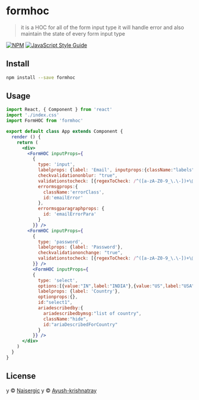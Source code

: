 # formhoc

> it is a HOC for all of the form input type it will handle error and also maintain the state of every form input type

[![NPM](https://img.shields.io/npm/v/formhoc.svg)](https://www.npmjs.com/package/formhoc) [![JavaScript Style Guide](https://img.shields.io/badge/code_style-standard-brightgreen.svg)](https://standardjs.com)

## Install

```bash
npm install --save formhoc
```

## Usage

```jsx
import React, { Component } from 'react'
import './index.css'
import FormHOC from 'formhoc'

export default class App extends Component {
  render () {
    return (
      <div>
        <FormHOC inputProps={
          {
            type: 'input',
            labelprops: {label: 'Email', inputprops:{className:"labels",id:"emailLabel"}},
            checkvalidationonblur: "true",
            validationstocheck: [{regexToCheck: /^([a-zA-Z0-9_\.\-])+\@(([a-zA-Z0-9\-])+\.)+([a-zA-Z0-9]{2,4})+$/, errorMsg: 'Invalid Email Format'}],
            errormsgprops:{
              className:'errorClass',
              id:'emailError'
            },
            errormsgparagraphprops: {
              id: 'emailErrorPara'
            }
          }} />
        <FormHOC inputProps={
          {
            type: 'password',
            labelprops: {label: 'Password'},
            checkvalidationonchange: "true",
            validationstocheck: [{regexToCheck: /^([a-zA-Z0-9_\.\-])+\@(([a-zA-Z0-9\-])+\.)+([a-zA-Z0-9]{2,4})+$/, errorMsg: 'Invalid Password Format'}]
          }} />
          <FormHOC inputProps={
          {
            type: 'select',
            options:[{value:"IN",label:"INDIA"},{value:"US",label:"USA"}],
            labelprops: {label: 'Country'},
            optionprops:{},
            id:"select1",
            ariadescribedby:{
              ariadescribedbymsg:"list of country",
              className:"hide",
              id:"ariaDescribedForCountry"
            }
          }} />
      </div>
    )
  }
}
```

## License

y © [Naisergic](https://github.com/Naisergic)
y © [Ayush-krishnatray](https://github.com/Ayush-krishnatray)
